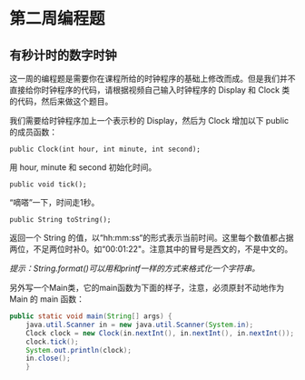 # 第二周编程题

## 有秒计时的数字时钟

这一周的编程题是需要你在课程所给的时钟程序的基础上修改而成。但是我们并不直接给你时钟程序的代码，请根据视频自己输入时钟程序的 Display 和 Clock 类的代码，然后来做这个题目。

我们需要给时钟程序加上一个表示秒的 Display，然后为 Clock 增加以下 public 的成员函数：

`public Clock(int hour, int minute, int second);`

用 hour,  minute 和 second 初始化时间。

`public void tick();`

“嘀嗒”一下，时间走1秒。

`public String toString();`

返回一个 String 的值，以“hh:mm:ss“的形式表示当前时间。这里每个数值都占据两位，不足两位时补0。如“00:01:22"。注意其中的冒号是西文的，不是中文的。

*提示：String.format()可以用和printf一样的方式来格式化一个字符串。*

另外写一个Main类，它的main函数为下面的样子，注意，必须原封不动地作为 Main 的 main 函数：

```java
public static void main(String[] args) {
    java.util.Scanner in = new java.util.Scanner(System.in);
    Clock clock = new Clock(in.nextInt(), in.nextInt(), in.nextInt());
    clock.tick();
    System.out.println(clock);
    in.close();
	}
```

